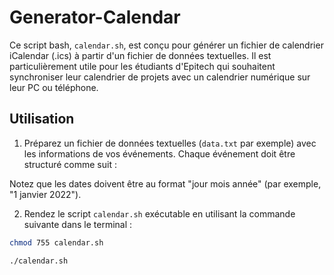 # Generator-Calendar

Ce script bash, `calendar.sh`, est conçu pour générer un fichier de calendrier iCalendar (.ics) à partir d'un fichier de données textuelles. Il est particulièrement utile pour les étudiants d'Epitech qui souhaitent synchroniser leur calendrier de projets avec un calendrier numérique sur leur PC ou téléphone.

## Utilisation

1. Préparez un fichier de données textuelles (`data.txt` par exemple) avec les informations de vos événements. Chaque événement doit être structuré comme suit :

Notez que les dates doivent être au format "jour mois année" (par exemple, "1 janvier 2022").

2. Rendez le script `calendar.sh` exécutable en utilisant la commande suivante dans le terminal :

```sh
chmod 755 calendar.sh

./calendar.sh